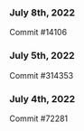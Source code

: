 ### July 8th, 2022

Commit #14106

### July 5th, 2022

Commit #314353


### July 4th, 2022

Commit #72281

